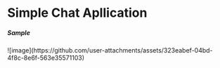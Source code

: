 <h1>Simple Chat Apllication</h1>

<h5>Sample</h5>
![image](https://github.com/user-attachments/assets/323eabef-04bd-4f8c-8e6f-563e35571103)
